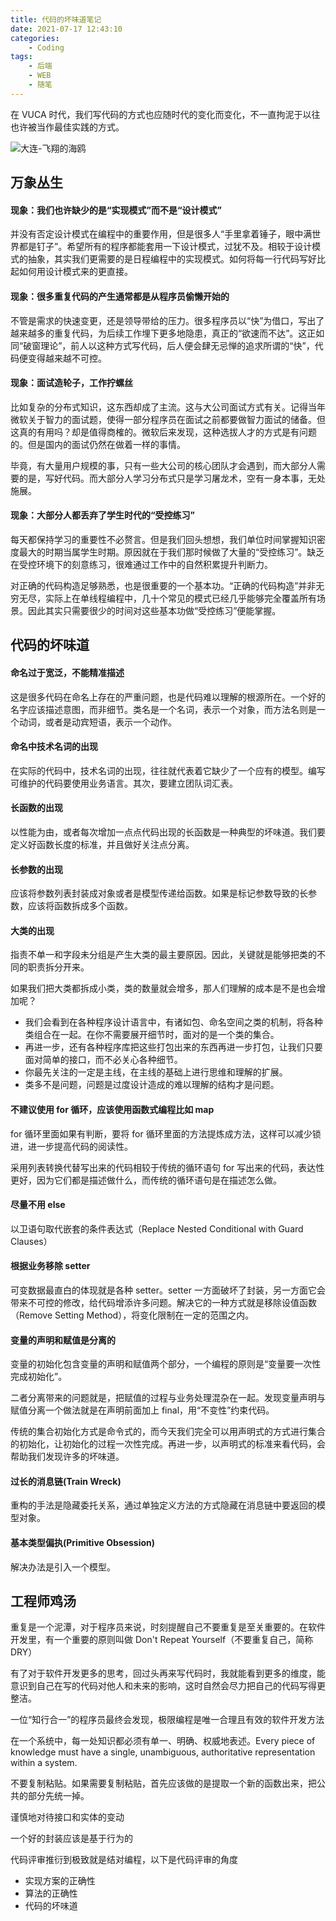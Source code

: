 ```yaml
---
title: 代码的坏味道笔记
date: 2021-07-17 12:43:10
categories: 
    - Coding
tags:
    - 后端
    - WEB
    - 随笔
---
```


在 VUCA 时代，我们写代码的方式也应随时代的变化而变化，不一直拘泥于以往也许被当作最佳实践的方式。

<!--more-->

![大连-飞翔的海鸥](https://lilu-pic-bed.oss-cn-beijing.aliyuncs.com/my-blog/20210717-dai-ma-de-huai-wei-dao/fei-xiang-de-hai-ou.jpeg)

## 万象丛生

#### **现象**：我们也许缺少的是“实现模式”而不是“设计模式”
并没有否定设计模式在编程中的重要作用，但是很多人“手里拿着锤子，眼中满世界都是钉子”。希望所有的程序都能套用一下设计模式，过犹不及。相较于设计模式的抽象，其实我们更需要的是日程编程中的实现模式。如何将每一行代码写好比起如何用设计模式来的更直接。

#### **现象**：很多重复代码的产生通常都是从程序员偷懒开始的
不管是需求的快速变更，还是领导带给的压力。很多程序员以“快”为借口，写出了越来越多的重复代码，为后续工作埋下更多地隐患，真正的“欲速而不达”。这正如同“破窗理论”，前人以这种方式写代码，后人便会肆无忌惮的追求所谓的“快”，代码便变得越来越不可控。

#### **现象**：面试造轮子，工作拧螺丝
比如复杂的分布式知识，这东西却成了主流。这与大公司面试方式有关。记得当年微软关于智力的面试题，使得一部分程序员在面试之前都要做智力面试的储备。但这真的有用吗？却是值得商榷的。微软后来发现，这种选拔人才的方式是有问题的。但是国内的面试仍然在做着一样的事情。

毕竟，有大量用户规模的事，只有一些大公司的核心团队才会遇到，而大部分人需要的是，写好代码。而大部分人学习分布式只是学习屠龙术，空有一身本事，无处施展。

#### **现象**：大部分人都丢弃了学生时代的“受控练习”
每天都保持学习的重要性不必赘言。但是我们回头想想，我们单位时间掌握知识密度最大的时期当属学生时期。原因就在于我们那时候做了大量的“受控练习”。缺乏在受控环境下的刻意练习，很难通过工作中的自然积累提升判断力。

对正确的代码构造足够熟悉，也是很重要的一个基本功。“正确的代码构造”并非无穷无尽，实际上在单线程编程中，几十个常见的模式已经几乎能够完全覆盖所有场景。因此其实只需要很少的时间对这些基本功做“受控练习”便能掌握。

## 代码的坏味道
#### 命名过于宽泛，不能精准描述
这是很多代码在命名上存在的严重问题，也是代码难以理解的根源所在。一个好的名字应该描述意图，而非细节。类名是一个名词，表示一个对象，而方法名则是一个动词，或者是动宾短语，表示一个动作。

#### 命名中技术名词的出现
在实际的代码中，技术名词的出现，往往就代表着它缺少了一个应有的模型。编写可维护的代码要使用业务语言。其次，要建立团队词汇表。

#### 长函数的出现
以性能为由，或者每次增加一点点代码出现的长函数是一种典型的坏味道。我们要定义好函数长度的标准，并且做好关注点分离。

#### 长参数的出现
应该将参数列表封装成对象或者是模型传递给函数。如果是标记参数导致的长参数，应该将函数拆成多个函数。

#### 大类的出现
指责不单一和字段未分组是产生大类的最主要原因。因此，关键就是能够把类的不同的职责拆分开来。

如果我们把大类都拆成小类，类的数量就会增多，那人们理解的成本是不是也会增加呢？
- 我们会看到在各种程序设计语言中，有诸如包、命名空间之类的机制，将各种类组合在一起。在你不需要展开细节时，面对的是一个类的集合。
- 再进一步，还有各种程序库把这些打包出来的东西再进一步打包，让我们只要面对简单的接口，而不必关心各种细节。
- 你最先关注的一定是主线，在主线的基础上进行思维和理解的扩展。
- 类多不是问题，问题是过度设计造成的难以理解的结构才是问题。

#### 不建议使用 for 循环，应该使用函数式编程比如 map
for 循环里面如果有判断，要将 for 循环里面的方法提炼成方法，这样可以减少锁进，进一步提高代码的阅读性。

采用列表转换代替写出来的代码相较于传统的循环语句 for 写出来的代码，表达性更好，因为它们都是描述做什么，而传统的循环语句是在描述怎么做。

#### 尽量不用 else
以卫语句取代嵌套的条件表达式（Replace Nested Conditional with Guard Clauses）

#### 根据业务移除 setter
可变数据最直白的体现就是各种 setter。setter 一方面破坏了封装，另一方面它会带来不可控的修改，给代码增添许多问题。解决它的一种方式就是移除设值函数（Remove Setting Method），将变化限制在一定的范围之内。

#### 变量的声明和赋值是分离的
变量的初始化包含变量的声明和赋值两个部分，一个编程的原则是“变量要一次性完成初始化”。

二者分离带来的问题就是，把赋值的过程与业务处理混杂在一起。发现变量声明与赋值分离一个做法就是在声明前面加上 final，用“不变性”约束代码。

传统的集合初始化方式是命令式的，而今天我们完全可以用声明式的方式进行集合的初始化，让初始化的过程一次性完成。再进一步，以声明式的标准来看代码，会帮助我们发现许多的坏味道。

#### 过长的消息链(Train Wreck)
重构的手法是隐藏委托关系，通过单独定义方法的方式隐藏在消息链中要返回的模型对象。

#### 基本类型偏执(Primitive Obsession)
解决办法是引入一个模型。

## 工程师鸡汤

重复是一个泥潭，对于程序员来说，时刻提醒自己不要重复是至关重要的。在软件开发里，有一个重要的原则叫做 Don't Repeat Yourself（不要重复自己，简称 DRY）

有了对于软件开发更多的思考，回过头再来写代码时，我就能看到更多的维度，能意识到自己在写的代码对他人和未来的影响，这时自然会尽力把自己的代码写得更整洁。

一位“知行合一”的程序员最终会发现，极限编程是唯一合理且有效的软件开发方法

在一个系统中，每一处知识都必须有单一、明确、权威地表述。Every piece of knowledge must have a single, unambiguous, authoritative representation within a system.

不要复制粘贴。如果需要复制粘贴，首先应该做的是提取一个新的函数出来，把公共的部分先统一掉。

谨慎地对待接口和实体的变动

一个好的封装应该是基于行为的

代码评审推衍到极致就是结对编程，以下是代码评审的角度
- 实现方案的正确性
- 算法的正确性
- 代码的坏味道